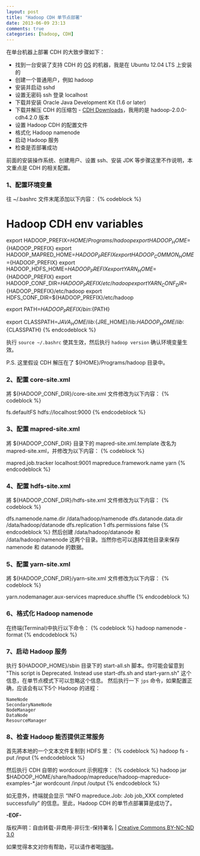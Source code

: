 ```yaml
---
layout: post
title: "Hadoop CDH 单节点部署"
date: 2013-06-09 23:13
comments: true
categories: [hadoop, CDH]
---
```


在单台机器上部署 CDH 的大致步骤如下：

*   找到一台安装了支持 CDH 的 [OS](http://www.cloudera.com/content/cloudera-content/cloudera-docs/CDH4/latest/CDH4-Requirements-and-Supported-Versions/cdhrsv_topic_1.html "Supported OS") 的机器，我是在 Ubuntu 12.04 LTS 上安装的
*   创建一个普通用户，例如 hadoop
*   安装并启动 sshd
*   设置无密码 ssh 登录 localhost
*   下载并安装 Oracle Java Development Kit (1.6 or later)
*   下载并解压 CDH 的压缩包 - [CDH Downloads](https://ccp.cloudera.com/display/SUPPORT/CDH+Downloads)，我用的是 hadoop-2.0.0-cdh4.2.0 版本
*   设置 Hadoop CDH 的配置文件
*   格式化 Hadoop namenode
*   启动 Hadoop 服务
*   检查是否部署成功

前面的安装操作系统、创建用户、设置 ssh、安装 JDK 等步骤这里不作说明，本文重点是 CDH 的相关配置。

<!-- more -->

### 1、配置环境变量
往 ~/.bashrc 文件末尾添加以下内容：
{% codeblock %}
# Hadoop CDH env variables
export HADOOP_PREFIX=${HOME}/Programs/hadoop
export HADOOP_HOME=${HADOOP_PREFIX}
export HADOOP_MAPRED_HOME=${HADOOP_PREFIX}
export HADOOP_COMMON_HOME=${HADOOP_PREFIX}
export HADOOP_HDFS_HOME=${HADOOP_PREFIX}
export YARN_HOME=${HADOOP_PREFIX}
export HADOOP_CONF_DIR=${HADOOP_PREFIX}/etc/hadoop
export YARN_CONF_DIR=${HADOOP_PREFIX}/etc/hadoop
export HDFS_CONF_DIR=${HADOOP_PREFIX}/etc/hadoop

export PATH=${HADOOP_PREFIX}/bin:${PATH}

export CLASSPATH=${JAVA_HOME}/lib:${JRE_HOME}/lib:${HADOOP_HOME}/lib:${CLASSPATH}
{% endcodeblock %}

执行 `source ~/.bashrc` 使其生效，然后执行 `hadoop version` 确认环境变量生效。

P.S. 这里假设 CDH 解压在了 ${HOME}/Programs/hadoop 目录中。

### 2、配置 core-site.xml
將 ${HADOOP_CONF_DIR}/core-site.xml 文件修改为以下内容：
{% codeblock %}
<?xml version="1.0" encoding="UTF-8"?>
<?xml-stylesheet type="text/xsl" href="configuration.xsl"?>
<!--
  Licensed under the Apache License, Version 2.0 (the "License");
  you may not use this file except in compliance with the License.
  You may obtain a copy of the License at

    http://www.apache.org/licenses/LICENSE-2.0

  Unless required by applicable law or agreed to in writing, software
  distributed under the License is distributed on an "AS IS" BASIS,
  WITHOUT WARRANTIES OR CONDITIONS OF ANY KIND, either express or implied.
  See the License for the specific language governing permissions and
  limitations under the License. See accompanying LICENSE file.
-->

<!-- Put site-specific property overrides in this file. -->

<configuration>
    <property>
        <name>fs.defaultFS</name>
        <value>hdfs://localhost:9000</value>
    </property>
</configuration>
{% endcodeblock %}

### 3、配置 mapred-site.xml
將 ${HADOOP_CONF_DIR} 目录下的 mapred-site.xml.template 改名为 mapred-site.xml，并修改为以下内容：
{% codeblock %}
<?xml version="1.0"?>
<?xml-stylesheet type="text/xsl" href="configuration.xsl"?>

<!-- Put site-specific property overrides in this file. -->

<configuration>
    <property>
        <name>mapred.job.tracker</name>
        <value>localhost:9001</value>
    </property>
    <property>
        <name>mapreduce.framework.name</name>
        <value>yarn</value>
    </property>
</configuration>
{% endcodeblock %}

### 4、配置 hdfs-site.xml
將 ${HADOOP_CONF_DIR}/hdfs-site.xml 文件修改为以下内容：
{% codeblock %}
<?xml version="1.0" encoding="UTF-8"?>
<?xml-stylesheet type="text/xsl" href="configuration.xsl"?>
<!--
  Licensed under the Apache License, Version 2.0 (the "License");
  you may not use this file except in compliance with the License.
  You may obtain a copy of the License at

    http://www.apache.org/licenses/LICENSE-2.0

  Unless required by applicable law or agreed to in writing, software
  distributed under the License is distributed on an "AS IS" BASIS,
  WITHOUT WARRANTIES OR CONDITIONS OF ANY KIND, either express or implied.
  See the License for the specific language governing permissions and
  limitations under the License. See accompanying LICENSE file.
-->

<!-- Put site-specific property overrides in this file. -->

<configuration>
    <property>
        <name>dfs.namenode.name.dir</name>
        <value>/data/hadoop/namenode</value>
    </property>
    <property>
        <name>dfs.datanode.data.dir</name>
        <value>/data/hadoop/datanode</value>
    </property>
    <property>
        <name>dfs.replication</name>
        <value>1</value>
    </property>
    <property>
        <name>dfs.permissions</name>
        <value>false</value>
    </property>
</configuration>
{% endcodeblock %}
然后创建 /data/hadoop/datanode 和 /data/hadoop/namenode 这两个目录。当然你也可以选择其他目录来保存 namenode 和 datanode 的数据。

### 5、配置 yarn-site.xml
將 ${HADOOP_CONF_DIR}/yarn-site.xml 文件修改为以下内容：
{% codeblock %}
<?xml version="1.0"?>
<configuration>
<!-- Site specific YARN configuration properties -->
    <property>
        <name>yarn.nodemanager.aux-services</name>
        <value>mapreduce.shuffle</value>
    </property>
</configuration>
{% endcodeblock %}

### 6、格式化 Hadoop namenode
在终端(Terminal)中执行以下命令：
{% codeblock %}
hadoop namenode -format
{% endcodeblock %}

### 7、启动 Hadoop 服务
执行 ${HADOOP_HOME}/sbin 目录下的 start-all.sh 脚本。你可能会留意到 "This script is Deprecated. Instead use start-dfs.sh and start-yarn.sh" 这个信息，在单节点模式下可以忽略这个信息。
然后执行一下 `jps` 命令，如果配置正确，应该会有以下5个 Hadoop 的进程：

    NameNode
    SecondaryNameNode
    NodeManager
    DataNode
    ResourceManager

### 8、检查 Hadoop 能否提供正常服务
首先將本地的一个文本文件复制到 HDFS 里：
{% codeblock %}
hadoop fs -put <local-file> /input
{% endcodeblock %}

然后执行 CDH 自带的 wordcount 示例程序：
{% codeblock %}
hadoop jar $HADOOP_HOME/share/hadoop/mapreduce/hadoop-mapreduce-examples-*.jar wordcount /input /output
{% endcodeblock %}

如无意外，终端就会显示 “INFO mapreduce.Job: Job job_XXX completed successfully” 的信息。至此，Hadoop CDH 的单节点部署算是成功了。

**-EOF-**

版权声明：自由转载-非商用-非衍生-保持署名 | [Creative Commons BY-NC-ND 3.0](http://creativecommons.org/licenses/by-nc-nd/3.0/deed.zh "CC 3.0")

如果觉得本文对你有帮助，可以请作者喝[咖啡](http://me.alipay.com/zhaqiang)。
